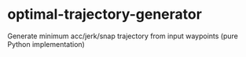 # optimal-trajectory-generator
Generate minimum acc/jerk/snap trajectory from input waypoints (pure Python implementation)
